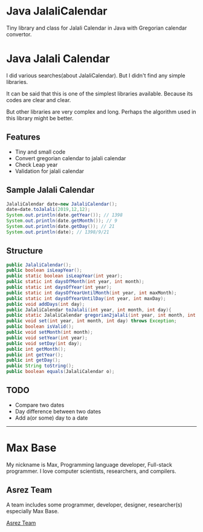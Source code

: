 # Java JalaliCalendar

Tiny library and class for Jalali Calendar in Java with Gregorian calendar convertor.

# Java Jalali Calendar

I did various searches(about JalaliCalendar). But I didn't find any simple libraries.

It can be said that this is one of the simplest libraries available.
Because its codes are clear and clear.

But other libraries are very complex and long.
Perhaps the algorithm used in this library might be better.

## Features

- Tiny and small code
- Convert gregorian calendar to jalali calendar
- Check Leap year
- Validation for jalali calendar

## Sample Jalali Calendar

```java
JalaliCalendar date=new JalaliCalendar();
date=date.toJalali(2019,12,12);
System.out.println(date.getYear()); // 1398
System.out.println(date.getMonth()); // 9
System.out.println(date.getDay()); // 21
System.out.println(date); // 1398/9/21
```

## Structure

```java
public JalaliCalendar();
public boolean isLeapYear();
public static boolean isLeapYear(int year);
public static int daysOfMonth(int year, int month);
public static int daysOfYear(int year);
public static int daysOfYearUntilMonth(int year, int maxMonth);
public static int daysOfYearUntilDay(int year, int maxDay);
public void addDays(int day);   
public JalaliCalendar toJalali(int year, int month, int day){
public static JalaliCalendar gregorian2jalali(int year, int month, int day);
public void set(int year, int month, int day) throws Exception;
public boolean isValid();
public void setMonth(int month);
public void setYear(int year);
public void setDay(int day);
public int getMonth();
public int getYear();
public int getDay();
public String toString();
public boolean equals(JalaliCalendar o);
```

## TODO

- Compare two dates
- Day difference between two dates
- Add a(or some) day to a date

---------

# Max Base

My nickname is Max, Programming language developer, Full-stack programmer. I love computer scientists, researchers, and compilers.

## Asrez Team

A team includes some programmer, developer, designer, researcher(s) especially Max Base.

[Asrez Team](https://www.asrez.com/)
